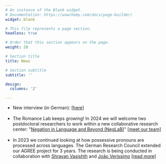 ```yaml
---
# An instance of the Blank widget.
# Documentation: https://wowchemy.com/docs/page-builder/
widget: blank

# This file represents a page section.
headless: true

# Order that this section appears on the page.
weight: 20

# Section title
title: News

# Section subtitle
subtitle: ''

design:
  columns: '2'

---
```

<ul class="default">
  <li>
      New interview (in German): <a target="blank" href=https://aktuelles.uni-frankfurt.de/unireport/goethe-deine-forscher-sol-lago-romanistin>[here]</a>
    </li>
    <br>
    <li>
      The Romance Lab keeps growing! In 2024 we will welcome two postdoctoral researchers to work within a new collaborative research center: "<a target="blank" href=https://www.neglab.de/>Negation in Language and Beyond (NegLaB)</a>" <a target="blank" href=https://www.uni-frankfurt.de/103073496/Team> [meet our team]</a>
    </li>
    <br>
    <li>
      In 2023 we continued looking at how possessive pronouns are processed across languages. The German Research Council extended our AGREE project for 3 years. The research is being conducted in collaboration with <a target="blank" href=https://vasishth.github.io/>Shravan Vasishth</a> and <a target="blank" href=https://www.jverissimo.net/>João Veríssimo</a> <a target="blank" href=https://gepris.dfg.de/gepris/projekt/317308350?language=en>[read more]</a>
    </li>
  </ul>
</section>